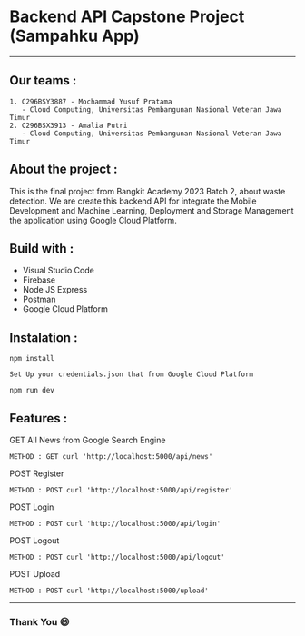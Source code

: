 # Backend API Capstone Project (Sampahku App)
---
## Our teams :

```
1. C296BSY3887 - Mochammad Yusuf Pratama
   - Cloud Computing, Universitas Pembangunan Nasional Veteran Jawa Timur
2. C296BSX3913 - Amalia Putri
   - Cloud Computing, Universitas Pembangunan Nasional Veteran Jawa Timur
```

## About the project :

This is the final project from Bangkit Academy 2023 Batch 2, about waste detection. We are create this backend API for integrate the Mobile Development and Machine Learning,  Deployment and Storage Management the application using Google Cloud Platform.

## Build with :

- Visual Studio Code
- Firebase
- Node JS Express
- Postman
- Google Cloud Platform

## Instalation : 

```
npm install
```
```
Set Up your credentials.json that from Google Cloud Platform
```
```
npm run dev
```

## Features :

GET All News from Google Search Engine
```
METHOD : GET curl 'http://localhost:5000/api/news'
```
POST Register
```
METHOD : POST curl 'http://localhost:5000/api/register'
```
POST Login
```
METHOD : POST curl 'http://localhost:5000/api/login'
```
POST Logout
```
METHOD : POST curl 'http://localhost:5000/api/logout'
```
POST Upload
```
METHOD : POST curl 'http://localhost:5000/upload'
```

---

### Thank You :smile:
